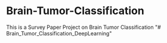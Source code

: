 # Brain-Tumor-Classification 
This is a Survey Paper Project on Brain Tumor Classification
"# Brain_Tumor_Classification_DeepLearning" 
 
 

